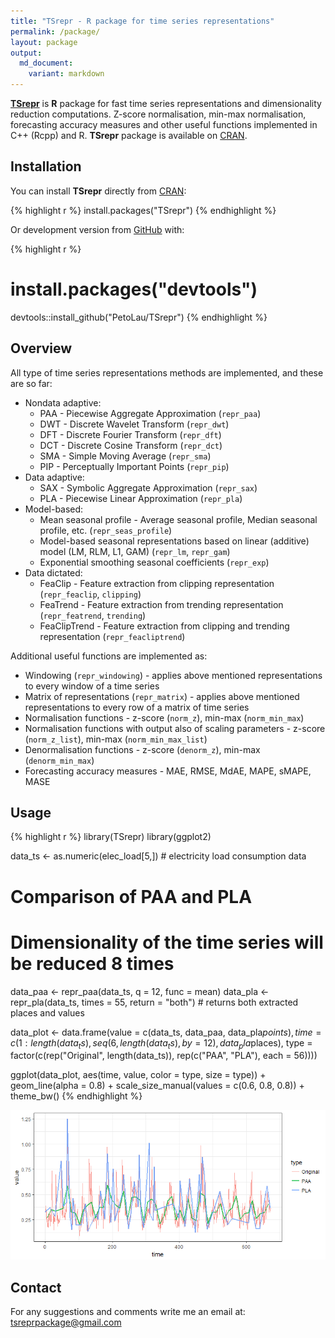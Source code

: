 ```yaml
---
title: "TSrepr - R package for time series representations"
permalink: /package/
layout: package
output:
  md_document:
    variant: markdown
---
```


<!-- README.md is generated from README.Rmd. Please edit that file -->

[**TSrepr**](https://github.com/PetoLau/TSrepr) is **R** package for
fast time series representations and dimensionality reduction
computations. Z-score normalisation, min-max normalisation, forecasting
accuracy measures and other useful functions implemented in C++ (Rcpp)
and R. **TSrepr** package is available on
[CRAN](https://CRAN.R-project.org/package=TSrepr).

Installation
------------

You can install **TSrepr** directly from
[CRAN](https://CRAN.R-project.org/package=TSrepr):

{% highlight r %}
install.packages("TSrepr")
{% endhighlight %}

Or development version from [GitHub](https://github.com/PetoLau/TSrepr)
with:

{% highlight r %}
# install.packages("devtools")
devtools::install_github("PetoLau/TSrepr")
{% endhighlight %}

Overview
--------

All type of time series representations methods are implemented, and
these are so far:

-   Nondata adaptive:
    -   PAA - Piecewise Aggregate Approximation (`repr_paa`)
    -   DWT - Discrete Wavelet Transform (`repr_dwt`)
    -   DFT - Discrete Fourier Transform (`repr_dft`)
    -   DCT - Discrete Cosine Transform (`repr_dct`)
    -   SMA - Simple Moving Average (`repr_sma`)
    -   PIP - Perceptually Important Points (`repr_pip`)
-   Data adaptive:
    -   SAX - Symbolic Aggregate Approximation (`repr_sax`)
    -   PLA - Piecewise Linear Approximation (`repr_pla`)
-   Model-based:
    -   Mean seasonal profile - Average seasonal profile, Median
        seasonal profile, etc. (`repr_seas_profile`)
    -   Model-based seasonal representations based on linear (additive)
        model (LM, RLM, L1, GAM) (`repr_lm`, `repr_gam`)
    -   Exponential smoothing seasonal coefficients (`repr_exp`)
-   Data dictated:
    -   FeaClip - Feature extraction from clipping representation
        (`repr_feaclip`, `clipping`)
    -   FeaTrend - Feature extraction from trending representation
        (`repr_featrend`, `trending`)
    -   FeaClipTrend - Feature extraction from clipping and trending
        representation (`repr_feacliptrend`)

Additional useful functions are implemented as:

-   Windowing (`repr_windowing`) - applies above mentioned
    representations to every window of a time series
-   Matrix of representations (`repr_matrix`) - applies above mentioned
    representations to every row of a matrix of time series
-   Normalisation functions - z-score (`norm_z`), min-max
    (`norm_min_max`)
-   Normalisation functions with output also of scaling parameters -
    z-score (`norm_z_list`), min-max (`norm_min_max_list`)
-   Denormalisation functions - z-score (`denorm_z`), min-max
    (`denorm_min_max`)
-   Forecasting accuracy measures - MAE, RMSE, MdAE, MAPE, sMAPE, MASE

Usage
-----

{% highlight r %}
library(TSrepr)
library(ggplot2)

data_ts <- as.numeric(elec_load[5,]) # electricity load consumption data
# Comparison of PAA and PLA
# Dimensionality of the time series will be reduced 8 times
data_paa <- repr_paa(data_ts, q = 12, func = mean)
data_pla <- repr_pla(data_ts, times = 55, return = "both") # returns both extracted places and values

data_plot <- data.frame(value = c(data_ts, data_paa, data_pla$points),
                        time = c(1:length(data_ts), seq(6, length(data_ts), by = 12), data_pla$places),
                        type = factor(c(rep("Original", length(data_ts)), rep(c("PAA", "PLA"), each = 56))))

ggplot(data_plot, aes(time, value, color = type, size = type)) +
  geom_line(alpha = 0.8) +
  scale_size_manual(values = c(0.6, 0.8, 0.8)) +
  theme_bw()
{% endhighlight %}

![](\images\package-paa_vs_pla-1.png)

Contact
-------

For any suggestions and comments write me an email at:
<tsreprpackage@gmail.com>
